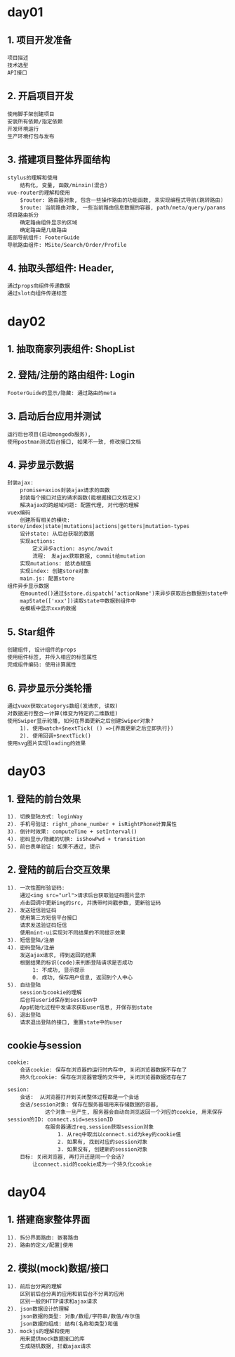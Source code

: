 # day01
## 1. 项目开发准备
    项目描述
    技术选型
    API接口

## 2. 开启项目开发
    使用脚手架创建项目
    安装所有依赖/指定依赖
    开发环境运行
    生产环境打包与发布

## 3. 搭建项目整体界面结构
    stylus的理解和使用
        结构化, 变量, 函数/minxin(混合)
    vue-router的理解和使用
        $router: 路由器对象, 包含一些操作路由的功能函数, 来实现编程式导航(跳转路由)
        $route: 当前路由对象, 一些当前路由信息数据的容器, path/meta/query/params
    项目路由拆分
        确定路由组件显示的区域
        确定路由是几级路由
    底部导航组件: FooterGuide
    导航路由组件: MSite/Search/Order/Profile
    
## 4. 抽取头部组件: Header, 
    通过props向组件传递数据
    通过slot向组件传递标签
    
    
# day02

## 1. 抽取商家列表组件: ShopList

## 2. 登陆/注册的路由组件: Login
    FooterGuide的显示/隐藏: 通过路由的meta
    
## 3. 启动后台应用并测试
    运行后台项目(启动mongodb服务), 
    使用postman测试后台接口, 如果不一致, 修改接口文档
    
## 4. 异步显示数据
    封装ajax: 
        promise+axios封装ajax请求的函数
        封装每个接口对应的请求函数(能根据接口文档定义)
        解决ajax的跨越域问题: 配置代理, 对代理的理解
    vuex编码
        创建所有相关的模块: store/index|state|mutations|actions|getters|mutation-types
        设计state: 从后台获取的数据
        实现actions: 
            定义异步action: async/await
            流程:　发ajax获取数据, commit给mutation
        实现mutations: 给状态赋值
        实现index: 创建store对象
        main.js: 配置store
    组件异步显示数据
        在mounted()通过$store.dispatch('actionName')来异步获取后台数据到state中
        mapState(['xxx'])读取state中数据到组件中
        在模板中显示xxx的数据

## 5. Star组件
    创建组件, 设计组件的props
    使用组件标签, 并传入相应的标签属性
    完成组件编码: 使用计算属性
    
## 6. 异步显示分类轮播
    通过vuex获取categorys数组(发请求, 读取)
    对数据进行整合一计算(维变为特定的二维数组)
    使用Swiper显示轮播, 如何在界面更新之后创建Swiper对象?
        1). 使用watch+$nextTick( () =>{界面更新之后立即执行})
        2). 使用回调+$nextTick()	
    使用svg图片实现loading的效果

# day03
## 1. 登陆的前台效果
    1). 切换登陆方式: loginWay
    2). 手机号验证: right_phone_number + isRightPhone计算属性
    3). 倒计时效果: computeTime + setInterval()
    4). 密码显示/隐藏的切换: isShowPwd + transition
    5). 前台表单验证: 如果不通过, 提示
    
## 2. 登陆的前后台交互效果
    1). 一次性图形验证码: 
        通过<img src="url">请求后台获取验证码图片显示
        点击回调中更新img的src, 并携带时间戳参数, 更新验证码
    2). 发送短信验证码
        使用第三方短信平台接口
        请求发送验证码短信
        使用mint-ui实现对不同结果的不同提示效果
    3). 短信登陆/注册
    4). 密码登陆/注册
        发送ajax请求, 得到返回的结果
        根据结果的标识(code)来判断登陆请求是否成功
            1: 不成功, 显示提示
            0. 成功, 保存用户信息, 返回到个人中心
    5). 自动登陆
        session与cookie的理解
        后台将userid保存到session中
        App初始化过程中发请求获取user信息, 并保存到state
    6). 退出登陆
        请求退出登陆的接口, 重置state中的user

## cookie与session
    cookie:
    	会话cookie: 保存在浏览器的运行时内存中, 关闭浏览器数据不存在了
    	持久化cookie: 保存在浏览器管理的文件中, 关闭浏览器数据还存在了
    
    sesion:
    	会话:  从浏览器打开到关闭整体过程都是一个会话
    	会话/session对象: 保存在服务器端用来存储数据的容器, 
    			这个对象一旦产生, 服务器会自动向浏览返回一个对应的cookie, 用来保存session的ID: connect.sid=sessionID
    			在服务器通过req.session获取session对象
    				1. 从req中取出以connect.sid为key的cookie值
    				2. 如果有, 找到对应的session对象
    				3. 如果没有, 创建新的session对象
    	目标: 关闭浏览器, 再打开还是同一个会话?
    		让connect.sid的cookie成为一个持久化cookie
    		
# day04
## 1. 搭建商家整体界面
    1). 拆分界面路由: 嵌套路由
    2). 路由的定义/配置|使用
    
## 2. 模拟(mock)数据/接口
    1). 前后台分离的理解
        区别前后台分离的应用和前后台不分离的应用
        区别一般的HTTP请求和ajax请求
    2). json数据设计的理解
        json数据的类型: 对象/数组/字符串/数值/布尔值
        json数据的组成: 结构(名称和类型)和值
    3). mockjs的理解和使用
        用来提供mock数据接口的库
        生成随机数据, 拦截ajax请求
        
